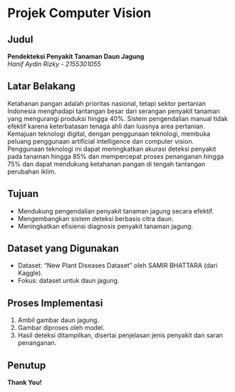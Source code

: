 # Projek Computer Vision

## Judul
**Pendekteksi Penyakit Tanaman Daun Jagung**  
*Hanif Aydin Rizky - 2155301055*

## Latar Belakang
Ketahanan pangan adalah prioritas nasional, tetapi sektor pertanian Indonesia menghadapi tantangan besar dari serangan penyakit tanaman yang mengurangi produksi hingga 40%. Sistem pengendalian manual tidak efektif karena keterbatasan tenaga ahli dan luasnya area pertanian. Kemajuan teknologi digital, dengan penggunaan teknologi, membuka peluang penggunaan artificial intelligence dan computer vision. Penggunaan teknologi ini dapat meningkatkan akurasi deteksi penyakit pada tanaman hingga 85% dan mempercepat proses penanganan hingga 75% dan dapat mendukung ketahanan pangan di tengah tantangan perubahan iklim.

## Tujuan
- Mendukung pengendalian penyakit tanaman jagung secara efektif.
- Mengembangkan sistem deteksi berbasis citra daun.
- Meningkatkan efisiensi diagnosis penyakit tanaman jagung.

## Dataset yang Digunakan
- Dataset: “New Plant Diseases Dataset” oleh SAMIR BHATTARA (dari Kaggle).
- Fokus: dataset untuk daun jagung.

## Proses Implementasi
1. Ambil gambar daun jagung.
2. Gambar diproses oleh model.
3. Hasil deteksi ditampilkan, disertai penjelasan jenis penyakit dan saran penanganan.

## Penutup
**Thank You!**
